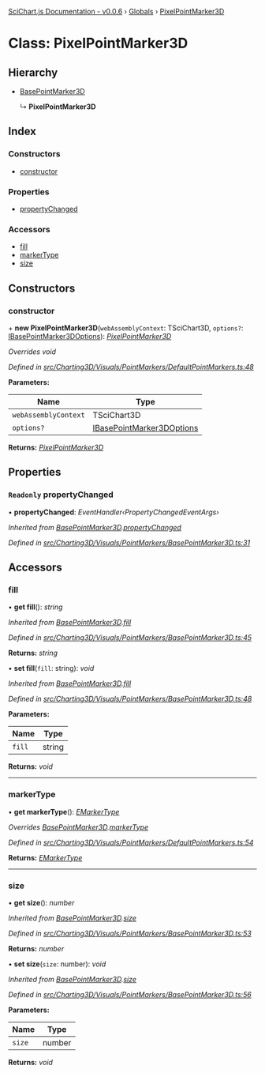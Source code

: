 [SciChart.js Documentation - v0.0.6](../README.md) › [Globals](../globals.md) › [PixelPointMarker3D](pixelpointmarker3d.md)

# Class: PixelPointMarker3D

## Hierarchy

* [BasePointMarker3D](basepointmarker3d.md)

  ↳ **PixelPointMarker3D**

## Index

### Constructors

* [constructor](pixelpointmarker3d.md#constructor)

### Properties

* [propertyChanged](pixelpointmarker3d.md#readonly-propertychanged)

### Accessors

* [fill](pixelpointmarker3d.md#fill)
* [markerType](pixelpointmarker3d.md#markertype)
* [size](pixelpointmarker3d.md#size)

## Constructors

###  constructor

\+ **new PixelPointMarker3D**(`webAssemblyContext`: TSciChart3D, `options?`: [IBasePointMarker3DOptions](../interfaces/ibasepointmarker3doptions.md)): *[PixelPointMarker3D](pixelpointmarker3d.md)*

*Overrides void*

*Defined in [src/Charting3D/Visuals/PointMarkers/DefaultPointMarkers.ts:48](https://github.com/ABTSoftware/SciChart.Dev/blob/ff9f38d289/Web/src/SciChart/src/Charting3D/Visuals/PointMarkers/DefaultPointMarkers.ts#L48)*

**Parameters:**

Name | Type |
------ | ------ |
`webAssemblyContext` | TSciChart3D |
`options?` | [IBasePointMarker3DOptions](../interfaces/ibasepointmarker3doptions.md) |

**Returns:** *[PixelPointMarker3D](pixelpointmarker3d.md)*

## Properties

### `Readonly` propertyChanged

• **propertyChanged**: *EventHandler‹PropertyChangedEventArgs›*

*Inherited from [BasePointMarker3D](basepointmarker3d.md).[propertyChanged](basepointmarker3d.md#readonly-propertychanged)*

*Defined in [src/Charting3D/Visuals/PointMarkers/BasePointMarker3D.ts:31](https://github.com/ABTSoftware/SciChart.Dev/blob/ff9f38d289/Web/src/SciChart/src/Charting3D/Visuals/PointMarkers/BasePointMarker3D.ts#L31)*

## Accessors

###  fill

• **get fill**(): *string*

*Inherited from [BasePointMarker3D](basepointmarker3d.md).[fill](basepointmarker3d.md#fill)*

*Defined in [src/Charting3D/Visuals/PointMarkers/BasePointMarker3D.ts:45](https://github.com/ABTSoftware/SciChart.Dev/blob/ff9f38d289/Web/src/SciChart/src/Charting3D/Visuals/PointMarkers/BasePointMarker3D.ts#L45)*

**Returns:** *string*

• **set fill**(`fill`: string): *void*

*Inherited from [BasePointMarker3D](basepointmarker3d.md).[fill](basepointmarker3d.md#fill)*

*Defined in [src/Charting3D/Visuals/PointMarkers/BasePointMarker3D.ts:48](https://github.com/ABTSoftware/SciChart.Dev/blob/ff9f38d289/Web/src/SciChart/src/Charting3D/Visuals/PointMarkers/BasePointMarker3D.ts#L48)*

**Parameters:**

Name | Type |
------ | ------ |
`fill` | string |

**Returns:** *void*

___

###  markerType

• **get markerType**(): *[EMarkerType](../enums/emarkertype.md)*

*Overrides [BasePointMarker3D](basepointmarker3d.md).[markerType](basepointmarker3d.md#markertype)*

*Defined in [src/Charting3D/Visuals/PointMarkers/DefaultPointMarkers.ts:54](https://github.com/ABTSoftware/SciChart.Dev/blob/ff9f38d289/Web/src/SciChart/src/Charting3D/Visuals/PointMarkers/DefaultPointMarkers.ts#L54)*

**Returns:** *[EMarkerType](../enums/emarkertype.md)*

___

###  size

• **get size**(): *number*

*Inherited from [BasePointMarker3D](basepointmarker3d.md).[size](basepointmarker3d.md#size)*

*Defined in [src/Charting3D/Visuals/PointMarkers/BasePointMarker3D.ts:53](https://github.com/ABTSoftware/SciChart.Dev/blob/ff9f38d289/Web/src/SciChart/src/Charting3D/Visuals/PointMarkers/BasePointMarker3D.ts#L53)*

**Returns:** *number*

• **set size**(`size`: number): *void*

*Inherited from [BasePointMarker3D](basepointmarker3d.md).[size](basepointmarker3d.md#size)*

*Defined in [src/Charting3D/Visuals/PointMarkers/BasePointMarker3D.ts:56](https://github.com/ABTSoftware/SciChart.Dev/blob/ff9f38d289/Web/src/SciChart/src/Charting3D/Visuals/PointMarkers/BasePointMarker3D.ts#L56)*

**Parameters:**

Name | Type |
------ | ------ |
`size` | number |

**Returns:** *void*

